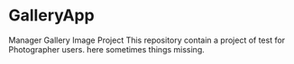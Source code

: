 # GalleryApp
Manager Gallery Image Project
This repository contain a project of test for Photographer users.
here sometimes things missing.
